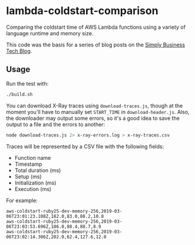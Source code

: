 # lambda-coldstart-comparison

Comparing the coldstart time of AWS Lambda functions using a variety of language runtime and memory size.

This code was the basis for a series of blog posts on the [Simply Business Tech Blog](https://www.simplybusiness.co.uk/about-us/tech/).

## Usage

Run the test with:

```sh
./build.sh
```

You can download X-Ray traces using `download-traces.js`, though at the moment you'll have to manually set `START_TIME` in `download-header.js`. Also, the downloader may output some errors, so it's a good idea to save the output to a file and the errors to another:

```sh
node download-traces.js 2> x-ray-errors.log > x-ray-traces.csv
```

Traces will be represented by a CSV file with the following fields:

* Function name
* Timestamp
* Total duration (ms)
* Setup (ms)
* Initialization (ms)
* Execution (ms)

For example:

```csv
aws-coldstart-ruby25-dev-memory-256,2019-03-06T23:01:23.108Z,182.0,83.0,88.2,10.8
aws-coldstart-ruby25-dev-memory-256,2019-03-06T23:03:53.696Z,186.0,88.4,88.7,8.9
aws-coldstart-ruby25-dev-memory-256,2019-03-06T23:02:14.306Z,202.0,62.4,127.6,12.0
```
